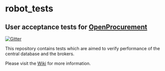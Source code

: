 # robot_tests

## User acceptance tests for [OpenProcurement](https://github.com/openprocurement)

[![Gitter](https://badges.gitter.im/Join%20Chat.svg)](https://gitter.im/openprocurement/robot_tests?utm_source=badge&utm_medium=badge&utm_campaign=pr-badge&utm_content=badge)

This repository contains tests which are aimed to verify performance of the central database and the brokers.

Please visit the [Wiki](https://github.com/openprocurement/robot_tests/wiki) for more information.

